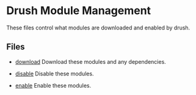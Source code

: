 Drush Module Management
=======================

These files control what modules are downloaded and enabled by drush.

Files
-----

- [download](download)
  Download these modules and any dependencies.

- [disable](disable)
  Disable these modules.

- [enable](enable)
  Enable these modules.
